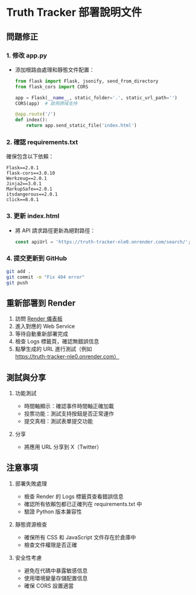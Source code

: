 # Truth Tracker 部署說明文件

## 問題修正

### 1. 修改 app.py
- 添加根路由處理和靜態文件配置：
  ```python
  from flask import Flask, jsonify, send_from_directory
  from flask_cors import CORS

  app = Flask(__name__, static_folder='.', static_url_path='')
  CORS(app)  # 啟用跨域支持

  @app.route('/')
  def index():
      return app.send_static_file('index.html')
  ```

### 2. 確認 requirements.txt
確保包含以下依賴：
```
Flask==2.0.1
flask-cors==3.0.10
Werkzeug==2.0.1
Jinja2==3.0.1
MarkupSafe==2.0.1
itsdangerous==2.0.1
click==8.0.1
```

### 3. 更新 index.html
- 將 API 請求路徑更新為絕對路徑：
  ```javascript
  const apiUrl = 'https://truth-tracker-nle0.onrender.com/search/';
  ```

### 4. 提交更新到 GitHub
```bash
git add .
git commit -m "Fix 404 error"
git push
```

## 重新部署到 Render

1. 訪問 [Render 儀表板](https://dashboard.render.com)
2. 進入對應的 Web Service
3. 等待自動重新部署完成
4. 檢查 Logs 標籤頁，確認無錯誤信息
5. 點擊生成的 URL 進行測試（例如 https://truth-tracker-nle0.onrender.com）

## 測試與分享

1. 功能測試
   - 時間軸顯示：確認事件時間軸正確加載
   - 投票功能：測試支持按鈕是否正常運作
   - 提交真相：測試表單提交功能

2. 分享
   - 將應用 URL 分享到 X（Twitter）

## 注意事項

1. 部署失敗處理
   - 檢查 Render 的 Logs 標籤頁查看錯誤信息
   - 確認所有依賴包都已正確列在 requirements.txt 中
   - 驗證 Python 版本兼容性

2. 靜態資源檢查
   - 確保所有 CSS 和 JavaScript 文件存在於倉庫中
   - 檢查文件權限是否正確

3. 安全性考慮
   - 避免在代碼中暴露敏感信息
   - 使用環境變量存儲配置信息
   - 確保 CORS 設置適當